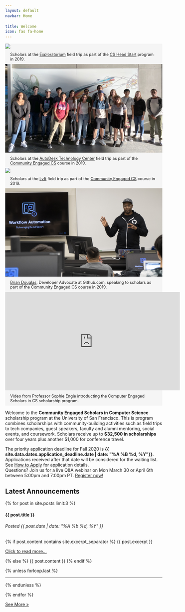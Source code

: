 ```yaml
---
layout: default
navbar: Home

title: Welcome
icon: fas fa-home
---
```


<link rel="stylesheet" href="https://cdn.jsdelivr.net/npm/bulma-carousel@4.0.4/dist/css/bulma-carousel.min.css">

<style>
.slider-container {
  margin-bottom: 1rem;
  background-color: whitesmoke;
}

.slider-item {
  border: 3px solid white;
}

.carousel .card {
  box-shadow: unset;
  background-color: whitesmoke;
}

.carousel .card-content {
  font-size: 0.8rem;
  padding: 0.5rem 1.0rem;
  background-color: whitesmoke;
}
</style>

<div id="field-trips" class="carousel">
  <div class="item-1">
    <div class="card">
      <div class="card-image">
        <img class="image" src="images/exploratorium2019.jpg"/>
      </div>
      <div class="card-content">
        Scholars at the <a href="https://www.exploratorium.edu/">Exploratorium</a> field trip as part of the <a href="https://scholars.cs.usfca.edu/start2019/">CS Head Start</a> program in 2019.
      </div>
    </div>
  </div>

  <div class="item-2">
    <div class="card">
      <div class="card-image">
        <img class="image" src="images/autodesk2019.jpg"/>
      </div>
      <div class="card-content">
        Scholars at the <a href="https://www.autodesk.com/technology-centers/san-francisco">AutoDesk Technology Center</a> field trip as part of the <a href="https://scholars.cs.usfca.edu/cs186-fall2019/">Community Engaged CS</a> course in 2019.
      </div>
    </div>
  </div>

  <div class="item-3">
    <div class="card">
      <div class="card-image">
        <img class="image" src="images/lyft2019.jpg"/>
      </div>
      <div class="card-content">
        Scholars at the <a href="https://www.lyft.com/careers">Lyft</a> field trip as part of the <a href="https://scholars.cs.usfca.edu/cs186-fall2019/">Community Engaged CS</a> course in 2019.
      </div>
    </div>
  </div>

  <div class="item-4">
    <div class="card">
      <div class="card-image">
        <img class="image" src="images/github2019.jpg"/>
      </div>
      <div class="card-content">
        <a href="https://twitter.com/bdougieYO">Brian Douglas</a>, Developer Advocate at Github.com, speaking to scholars as part of the <a href="https://scholars.cs.usfca.edu/cs186-fall2019/">Community Engaged CS</a> course in 2019.
      </div>
    </div>
  </div>

  <div class="item-4">
    <div class="card">
      <div class="card-image">
        <div class="image is-16by9">
        <iframe width="560" height="315" src="https://www.youtube.com/embed/wpYx__6KhHk" frameborder="0" allow="accelerometer; autoplay; encrypted-media; gyroscope; picture-in-picture" allowfullscreen class="has-ratio"></iframe>
        </div>
      </div>
      <div class="card-content">
        Video from Professor Sophie Engle introducting the Computer Engaged Scholars in CS scholarship program.
      </div>
    </div>
  </div>
</div>

<p>Welcome to the <strong><span class="has-text-primary">Community Engaged Scholars</span> <span class="has-text-usf-gold">in</span> <span class="has-text-primary">Computer Science</span></strong> scholarship program at the University of San Francisco. This is program combines scholarships with community-building activities such as field trips to tech companies, guest speakers, faculty and alumni mentoring, social events, and coursework. Scholars receive up to <strong>$32,500 in scholarships</strong> over four years plus another $1,000 for conference travel.

<article class="message is-danger">
  <div class="message-body">
    <i class="fad fa-calendar-exclamation"></i>
    The priority application deadline for Fall 2020 is <strong>{{ site.data.dates.application_deadline.date | date: "%A %B %d, %Y"}}</strong>. Applications received after that date will be considered for the waiting list. See <a href="/scholarships/apply.html">How to Apply</a> for application details.
  </div>
</article>

<article class="message is-link">
  <div class="message-body">
    <i class="fad fa-info-circle"></i>
    Questions? Join us for a live Q&A webinar on Mon March 30 or April 6th between 5:00pm and 7:00pm PT. <a href="https://usfca.zoom.us/webinar/register/WN_a2YXki29R864Mz9gZjm49w">Register now!</a>
  </div>
</article>

<h2>Latest Announcements</h2>

{% for post in site.posts limit:3 %}

<h4 class="title">{{ post.title }}</h4>
<h6 class="subtitle has-text-grey has-text-weight-normal">
  Posted {{ post.date | date: "%A %b %d, %Y" }}
  <a href="{{ post.url }}"><i class="far fa-link"></i></a>
</h6>

{% if post.content contains site.excerpt_separator %}
{{ post.excerpt }}

<p class="has-text-grey is-italic"><a href="{{ post.url }}">Click to read more...</a></p>
{% else %}
{{ post.content  }}
{% endif %}

{% unless forloop.last %}<hr/>{% endunless %}

{% endfor %}

<a href="/posts/" class="button is-link">See More &raquo;</a>

<script src="https://cdn.jsdelivr.net/npm/bulma-carousel@4.0.4/dist/js/bulma-carousel.min.js"></script>
<script>
bulmaCarousel.attach('#field-trips', {
  slidesToScroll: 1,
  slidesToShow: 3,
  infinite: true,
  autoplay: true,
  duration: 2000,
  pauseOnHover: true
});
</script>
